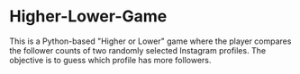 # Higher-Lower-Game
This is a Python-based "Higher or Lower" game where the player compares the follower counts of two randomly selected Instagram profiles. The objective is to guess which profile has more followers.
